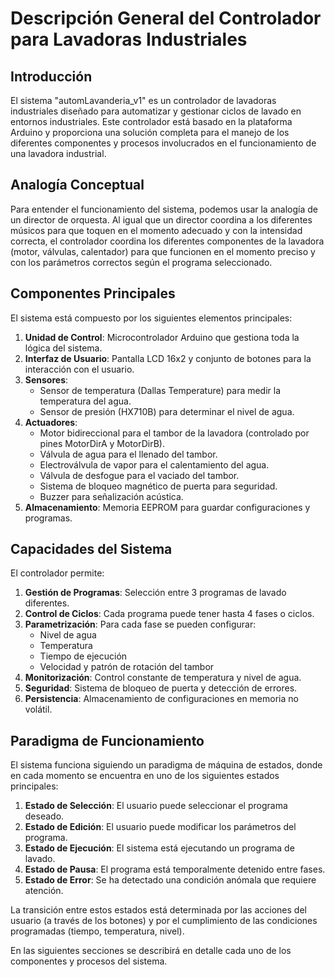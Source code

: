 # Descripción General del Controlador para Lavadoras Industriales

## Introducción

El sistema "automLavanderia_v1" es un controlador de lavadoras industriales diseñado para automatizar y gestionar ciclos de lavado en entornos industriales. Este controlador está basado en la plataforma Arduino y proporciona una solución completa para el manejo de los diferentes componentes y procesos involucrados en el funcionamiento de una lavadora industrial.

## Analogía Conceptual

Para entender el funcionamiento del sistema, podemos usar la analogía de un director de orquesta. Al igual que un director coordina a los diferentes músicos para que toquen en el momento adecuado y con la intensidad correcta, el controlador coordina los diferentes componentes de la lavadora (motor, válvulas, calentador) para que funcionen en el momento preciso y con los parámetros correctos según el programa seleccionado.

## Componentes Principales

El sistema está compuesto por los siguientes elementos principales:

1. **Unidad de Control**: Microcontrolador Arduino que gestiona toda la lógica del sistema.
2. **Interfaz de Usuario**: Pantalla LCD 16x2 y conjunto de botones para la interacción con el usuario.
3. **Sensores**:
   - Sensor de temperatura (Dallas Temperature) para medir la temperatura del agua.
   - Sensor de presión (HX710B) para determinar el nivel de agua.
4. **Actuadores**:
   - Motor bidireccional para el tambor de la lavadora (controlado por pines MotorDirA y MotorDirB).
   - Válvula de agua para el llenado del tambor.
   - Electroválvula de vapor para el calentamiento del agua.
   - Válvula de desfogue para el vaciado del tambor.
   - Sistema de bloqueo magnético de puerta para seguridad.
   - Buzzer para señalización acústica.
5. **Almacenamiento**: Memoria EEPROM para guardar configuraciones y programas.

## Capacidades del Sistema

El controlador permite:

1. **Gestión de Programas**: Selección entre 3 programas de lavado diferentes.
2. **Control de Ciclos**: Cada programa puede tener hasta 4 fases o ciclos.
3. **Parametrización**: Para cada fase se pueden configurar:
   - Nivel de agua
   - Temperatura
   - Tiempo de ejecución
   - Velocidad y patrón de rotación del tambor
4. **Monitorización**: Control constante de temperatura y nivel de agua.
5. **Seguridad**: Sistema de bloqueo de puerta y detección de errores.
6. **Persistencia**: Almacenamiento de configuraciones en memoria no volátil.

## Paradigma de Funcionamiento

El sistema funciona siguiendo un paradigma de máquina de estados, donde en cada momento se encuentra en uno de los siguientes estados principales:

1. **Estado de Selección**: El usuario puede seleccionar el programa deseado.
2. **Estado de Edición**: El usuario puede modificar los parámetros del programa.
3. **Estado de Ejecución**: El sistema está ejecutando un programa de lavado.
4. **Estado de Pausa**: El programa está temporalmente detenido entre fases.
5. **Estado de Error**: Se ha detectado una condición anómala que requiere atención.

La transición entre estos estados está determinada por las acciones del usuario (a través de los botones) y por el cumplimiento de las condiciones programadas (tiempo, temperatura, nivel).

En las siguientes secciones se describirá en detalle cada uno de los componentes y procesos del sistema.
